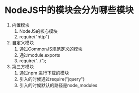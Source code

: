 # NodeJS中的模块会分为哪些模块
1. 内置模块   
    1. NodeJS的核心模块  
    2. require("http")
2. 自定义模块 
    1. 通过CommonJS规范定义的模块   
    2. 通过module.exports  
    3. require("../");
3. 第三方模块  
    1. 通过npm 进行下载的模块  
    2. 引入的时候通过require("jquery")  
    3. 引入的时候默认的路径是node_modules